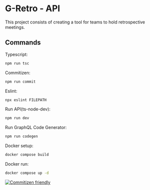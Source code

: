 # G-Retro - API

This project consists of creating a tool for teams to hold retrospective meetings.

## Commands

Typescript:

```sh
npm run tsc
```

Commitizen:

```sh
npm run commit
```

Eslint:

```sh
npx eslint FILEPATH
```

Run API(ts-node-dev):

```sh
npm run dev
```

Run GraphQL Code Generator:

```sh
npm run codegen
```

Docker setup:

```sh
docker compose build
```

Docker run:

```sh
docker compose up -d
```

[![Commitizen friendly](https://img.shields.io/badge/commitizen-friendly-brightgreen.svg)](http://commitizen.github.io/cz-cli/)
